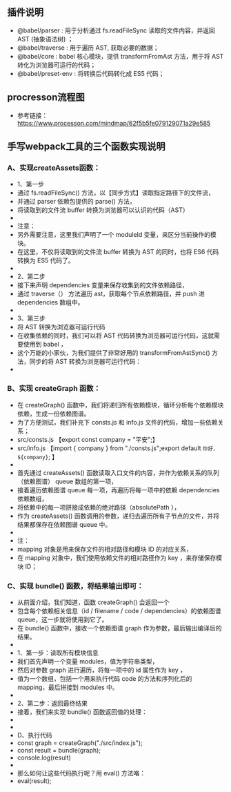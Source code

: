 ## 插件说明
- @babel/parser : 用于分析通过 fs.readFileSync  读取的文件内容，并返回 AST (抽象语法树) ；
- @babel/traverse : 用于遍历 AST, 获取必要的数据；
- @babel/core : babel 核心模块，提供 transformFromAst 方法，用于将 AST 转化为浏览器可运行的代码；
- @babel/preset-env : 将转换后代码转化成 ES5 代码；
  
## procresson流程图
- 参考链接：https://www.processon.com/mindmap/62f5b5fe079129071a29e585

## 手写webpack工具的三个函数实现说明
### A、实现createAssets函数：
 * 1、第一步
 * 通过 fs.readFileSync() 方法，以【同步方式】读取指定路径下的文件流，
 * 并通过 parser 依赖包提供的 parse() 方法，
 * 将读取到的文件流 buffer 转换为浏览器可以认识的代码（AST）
 *
 * 注意：
 * 另外需要注意，这里我们声明了一个 moduleId 变量，来区分当前操作的模块。
 * 在这里，不仅将读取到的文件流 buffer 转换为 AST 的同时，也将 ES6 代码转换为 ES5 代码了。
 *
 * 2、第二步
 * 接下来声明 dependencies 变量来保存收集到的文件依赖路径，
 * 通过 traverse（） 方法遍历 ast，获取每个节点依赖路径，并 push 进 dependencies 数组中。
 *
 * 3、第三步
 * 将 AST 转换为浏览器可运行代码
 * 在收集依赖的同时，我们可以将 AST 代码转换为浏览器可运行代码，这就需要使用到 babel ，
 * 这个万能的小家伙，为我们提供了非常好用的 transformFromAstSync() 方法，同步的将 AST 转换为浏览器可运行代码：
 *

### B、实现 createGraph 函数：
* 在 createGraph() 函数中，我们将递归所有依赖模块，循环分析每个依赖模块依赖，生成一份依赖图谱。
 * 为了方便测试，我们补充下 consts.js 和 info.js 文件的代码，增加一些依赖关系；
 * src/consts.js 【export const company = "平安";】
 * src/info.js   【import { company } from "./consts.js";export default `你好，${company}`; 】
 *
 * 首先通过 createAssets() 函数读取入口文件的内容，并作为依赖关系的队列（依赖图谱） queue 数组的第一项，
 * 接着遍历依赖图谱 queue 每一项，再遍历将每一项中的依赖 dependencies 依赖数组，
 * 将依赖中的每一项拼接成依赖的绝对路径（absolutePath ），
 * 作为 createAssets() 函数调用的参数，递归去遍历所有子节点的文件，并将结果都保存在依赖图谱 queue 中。
 *
 * 注：
 * mapping 对象是用来保存文件的相对路径和模块 ID 的对应关系，
 * 在 mapping 对象中，我们使用依赖文件的相对路径作为 key ，来存储保存模块 ID；


### C、实现 bundle() 函数，将结果输出即可：
* 从前面介绍，我们知道，函数 createGraph() 会返回一个
 * 包含每个依赖相关信息（id / filename / code / dependencies）的依赖图谱 queue，这一步就将使用到它了。
 * 在 bundle() 函数中，接收一个依赖图谱 graph 作为参数，最后输出编译后的结果。
 *
 * 1、第一步：读取所有模块信息
 * 我们首先声明一个变量 modules，值为字符串类型，
 * 然后对参数 graph 进行遍历，将每一项中的 id 属性作为 key ，
 * 值为一个数组，包括一个用来执行代码 code 的方法和序列化后的 mapping，最后拼接到 modules 中。
 *
 * 2、第二步：返回最终结果
 * 接着，我们来实现 bundle() 函数返回值的处理：
 *
 *
 * D、执行代码
 * const graph = createGraph("./src/index.js");
 * const result = bundle(graph);
 * console.log(result)
 *
 * 那么如何让这些代码执行呢？用 eval() 方法咯：
 * eval(result);